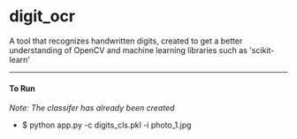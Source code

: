 # digit_ocr
A tool that recognizes handwritten digits, created to get a better understanding of OpenCV and machine learning libraries such as 'scikit-learn'

---
#### To Run
<i>Note: The classifer has already been created</i>
* $ python app.py -c digits_cls.pkl -i photo_1.jpg 

